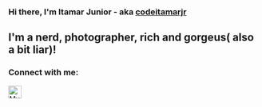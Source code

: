 ### Hi there,   I'm Itamar Junior - aka [codeitamarjr][website]

## I'm a nerd, photographer, rich and gorgeus( also a bit liar)!

### Connect with me:
[<img align="left" alt="My Instagram" width= "26px" src="https://facebookbrand.com/wp-content/uploads/2021/03/Instagram_AppIcon_Aug2017.png?w=150&h=150" />][instagram]

<br/>
<br/>

[website]: www.itjunior.dev
[codeitamarjr]: https://github.com/codeitamarjr
[instagram]:https://www.instagram.com/it.jr/
[linkedin]:https://www.linkedin.com/in/itamarjr/
[youtube]:https://www.youtube.com/TIemDublin
